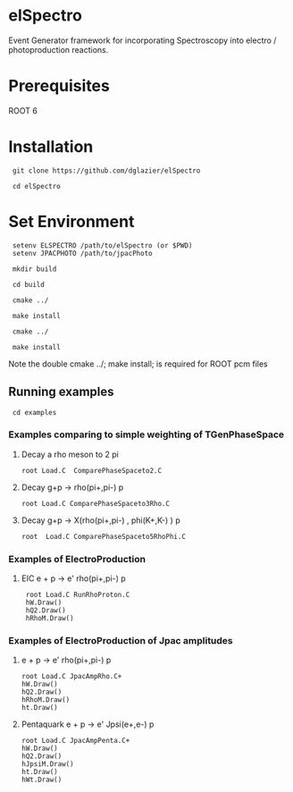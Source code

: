 # elSpectro 

Event Generator framework for incorporating Spectroscopy into electro / photoproduction reactions.

# Prerequisites

ROOT 6

# Installation

     git clone https://github.com/dglazier/elSpectro

     cd elSpectro

 # Set Environment

     setenv ELSPECTRO /path/to/elSpectro (or $PWD)
     setenv JPACPHOTO /path/to/jpacPhoto

     mkdir build

     cd build

     cmake ../

     make install

     cmake ../

     make install

Note the double cmake ../; make install; is required for ROOT pcm files 

## Running examples

     cd examples

### Examples comparing to simple weighting of TGenPhaseSpace

1) Decay a rho meson to 2 pi

       root Load.C  ComparePhaseSpaceto2.C

2) Decay g+p -> rho(pi+,pi-) p

       root Load.C ComparePhaseSpaceto3Rho.C

3) Decay g+p -> X(rho(pi+,pi-) , phi(K+,K-) ) p

       root  Load.C ComparePhaseSpaceto5RhoPhi.C

### Examples of ElectroProduction

1) EIC e + p -> e' rho(pi+,pi-) p

        root Load.C RunRhoProton.C
        hW.Draw()
        hQ2.Draw()
        hRhoM.Draw()

### Examples of ElectroProduction of Jpac amplitudes

1) e + p -> e' rho(pi+,pi-) p

       root Load.C JpacAmpRho.C+
       hW.Draw()
       hQ2.Draw()
       hRhoM.Draw()
       ht.Draw()

2) Pentaquark e + p -> e' Jpsi(e+,e-) p

       root Load.C JpacAmpPenta.C+
       hW.Draw()
       hQ2.Draw()
       hJpsiM.Draw()
       ht.Draw()
       hWt.Draw()
